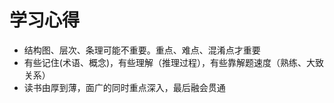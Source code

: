 学习心得
====================

- 结构图、层次、条理可能不重要。重点、难点、混淆点才重要
- 有些记住(术语、概念)，有些理解（推理过程），有些靠解题速度（熟练、大致关系）
- 读书由厚到薄，面广的同时重点深入，最后融会贯通

